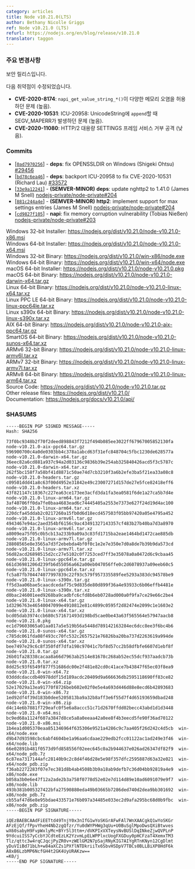 ```yaml
---
category: articles
title: Node v10.21.0(LTS)
author: Bethany Nicolle Griggs
ref: Node v10.21.0 (LTS)
refurl: https://nodejs.org/en/blog/release/v10.21.0
translator: taggon
---
```


<!--
### Notable changes

This is a security release.

Vulnerabilities fixed:

* **CVE-2020-8174**: napi_get_value_string_*() allows various kinds of memory corruption (High).
* **CVE-2020-10531**: ICU-20958 Prevent SEGV_MAPERR in append (High).
* **CVE-2020-11080**: HTTP/2 Large Settings Frame DoS (Low).
-->
### 주요 변경사항

보안 릴리스입니다.

다음 취약점이 수정되었습니다.
* **CVE-2020-8174**: `napi_get_value_string_*()`이 다양한 메모리 오염을 허용하던 문제 (높음).
* **CVE-2020-10531**: ICU-20958: UnicodeString에 `append`할 때 SEGV_MAPERR가 발생하던 문제 (높음).
* **CVE-2020-11080**: HTTP/2 대용량 SETTINGS 프레임 서비스 거부 공격 (낮음).

### Commits

* [[`0ad7970256`](https://github.com/nodejs/node/commit/0ad7970256)] - **deps**: fix OPENSSLDIR on Windows (Shigeki Ohtsu) [#29456](https://github.com/nodejs/node/pull/29456)
* [[`bd78c6ea46`](https://github.com/nodejs/node/commit/bd78c6ea46)] - **deps**: backport ICU-20958 to fix CVE-2020-10531 (Richard Lau) [#33572](https://github.com/nodejs/node/pull/33572)
* [[`33e9a12241`](https://github.com/nodejs/node/commit/33e9a12241)] - **(SEMVER-MINOR)** **deps**: update nghttp2 to 1.41.0 (James M Snell) [nodejs-private/node-private#204](https://github.com/nodejs-private/node-private/pull/204)
* [[`881c244a4e`](https://github.com/nodejs/node/commit/881c244a4e)] - **(SEMVER-MINOR)** **http2**: implement support for max settings entries (James M Snell) [nodejs-private/node-private#204](https://github.com/nodejs-private/node-private/pull/204)
* [[`cd9827f105`](https://github.com/nodejs/node/commit/cd9827f105)] - **napi**: fix memory corruption vulnerability (Tobias Nießen) [nodejs-private/node-private#203](https://github.com/nodejs-private/node-private/pull/203)

Windows 32-bit Installer: https://nodejs.org/dist/v10.21.0/node-v10.21.0-x86.msi<br>
Windows 64-bit Installer: https://nodejs.org/dist/v10.21.0/node-v10.21.0-x64.msi<br>
Windows 32-bit Binary: https://nodejs.org/dist/v10.21.0/win-x86/node.exe<br>
Windows 64-bit Binary: https://nodejs.org/dist/v10.21.0/win-x64/node.exe<br>
macOS 64-bit Installer: https://nodejs.org/dist/v10.21.0/node-v10.21.0.pkg<br>
macOS 64-bit Binary: https://nodejs.org/dist/v10.21.0/node-v10.21.0-darwin-x64.tar.gz<br>
Linux 64-bit Binary: https://nodejs.org/dist/v10.21.0/node-v10.21.0-linux-x64.tar.xz<br>
Linux PPC LE 64-bit Binary: https://nodejs.org/dist/v10.21.0/node-v10.21.0-linux-ppc64le.tar.xz<br>
Linux s390x 64-bit Binary: https://nodejs.org/dist/v10.21.0/node-v10.21.0-linux-s390x.tar.xz<br>
AIX 64-bit Binary: https://nodejs.org/dist/v10.21.0/node-v10.21.0-aix-ppc64.tar.gz<br>
SmartOS 64-bit Binary: https://nodejs.org/dist/v10.21.0/node-v10.21.0-sunos-x64.tar.xz<br>
ARMv6 32-bit Binary: https://nodejs.org/dist/v10.21.0/node-v10.21.0-linux-armv6l.tar.xz<br>
ARMv7 32-bit Binary: https://nodejs.org/dist/v10.21.0/node-v10.21.0-linux-armv7l.tar.xz<br>
ARMv8 64-bit Binary: https://nodejs.org/dist/v10.21.0/node-v10.21.0-linux-arm64.tar.xz<br>
Source Code: https://nodejs.org/dist/v10.21.0/node-v10.21.0.tar.gz<br>
Other release files: https://nodejs.org/dist/v10.21.0/<br>
Documentation: https://nodejs.org/docs/v10.21.0/api/

### SHASUMS

```
-----BEGIN PGP SIGNED MESSAGE-----
Hash: SHA256

73f0bc9348b2f70f2deed898843f7212f494b085ee3022ff67967005852130fa  node-v10.21.0-aix-ppc64.tar.gz
596900700c4a0de0303bb4c378a1abcd63f31efc848704c5fbc1230de628577a  node-v10.21.0-darwin-x64.tar.gz
36eec82a6cd881a937c94a2d03136c9836b39e254ab325840426acd5f3c5787c  node-v10.21.0-darwin-x64.tar.xz
262f5bc158f7a58bf41d8871c50ae74d7cb3210f3a6b2efe3ba5f21ea33a08c8  node-v10.21.0-headers.tar.gz
c09501ddd41a8c63f00d4952e31842e49c23007271d157de27e5fce82418eff6  node-v10.21.0-headers.tar.xz
43f821147c18367c227ea63ce173ee3acfd3da1fa3ea0581f6de1a27ca5b7d4e  node-v10.21.0-linux-arm64.tar.gz
3af40706ff0da7fe0baa4683ead6c74445405a2553e7373e627f24d19d4ac100  node-v10.21.0-linux-arm64.tar.xz
220dcfa45ddab2c0217260a15fb0d6d18ecd457503f05bb97420a05e4795a452  node-v10.21.0-linux-armv6l.tar.gz
4943467e94ac2aed354bf6156c9ac43491327143357cf483b27b40ba7d3a8970  node-v10.21.0-linux-armv6l.tar.xz
a8009ea75f05c0b5cb13a233b9a09a3c83fd1715ba2eae1464bd1472cae885db  node-v10.21.0-linux-armv7l.tar.gz
28808565e8e3565a7d3f2ebebda4bf0f0c1e2e7e350e7d0a8de7b39b9da573cd  node-v10.21.0-linux-armv7l.tar.xz
56d82acd26898515d2cc27e5102c0f7253ced7ff3e35078a0a0472d6c9cbaa45  node-v10.21.0-linux-ppc64le.tar.gz
661d36981206d239fb6d55056a662a00eb047056ffe0c2d6078937a09eeb60c5  node-v10.21.0-linux-ppc64le.tar.xz
fc5a87fb704474077997839c22f93c579f957335589fee5293a383dc94578be9  node-v10.21.0-linux-s390x.tar.gz
ff5d3aa06bae5caacdcedaf75c9d835de80d899f36a4e93933c6b06effb4481e  node-v10.21.0-linux-s390x.tar.xz
d0bac246001eed9268ba9cadbfc6cfd8b6eb0728ad000a0f9fa7ce29e66c2be4  node-v10.21.0-linux-x64.tar.gz
1d3296763e46540047099e4910812e81c4899c0595f2d82474e2099c1e1603e2  node-v10.21.0-linux-x64.tar.xz
bcd05dab3974ccb680c571671493d198bd5cae0be43a63f565564e57947aacb8  node-v10.21.0.pkg
ec1d79603065a01aa017a5e519b56a5448d789142163284ec6dcc8ee3f6bc4b6  node-v10.21.0-sunos-x64.tar.gz
c785dc061fda08f493cc70fc532c2657521e76826ba20ba737d2263619a994de  node-v10.21.0-sunos-x64.tar.xz
bee7497e29c6c8f350fdf7dfa198c97041c7bf8d57cc2b58dfbfe6607d1ebf8f  node-v10.21.0.tar.gz
26b01fa28338cacaa8a66d7963ab2514e81678c268ab52ec55dcf937aadcb73b  node-v10.21.0.tar.xz
8dd25c93f6549f877f51686dc00e2f481e82cd0c41ace7b43847f65ec03f8ea9  node-v10.21.0-win-x64.7z
03dddcdaccdb40978ddf15d189acdc20409d9a666636db2595118690ff83ce82  node-v10.21.0-win-x64.zip
52e17029a13ea91770f8726beb602e02f0e5e4a693d446d88e8ecd6b42893683  node-v10.21.0-win-x86.7z
1ed92df4f39d183b0dee5205813ba9a32b8aff3e6f55d7f4d65193659dbad248  node-v10.21.0-win-x86.zip
d4c14e6b7881f729eafc0f5e6a8accc51c71d2670ffdd02becc43abd1d1d3448  node-v10.21.0-x64.msi
bc9ed68a1124f607a3847d8ce5a8a0eeaa42a0ee8f4b3eecd5fe90f36ad70122  node-v10.21.0-x86.msi
1b4ea1d005370eaa851346964f635306e9521a4286c9c7aa405f26d242c4d5cb  win-x64/node.exe
d9b47d93598cbc6abf4604be1a96aa6cdaae229edb2fcc01122ac1ad249e3f46  win-x64/node.lib
66e02891b481f0573d9fd858556f02eec645c0a2b944637e026ad26347df82f9  win-x64/node_pdb.7z
6c87ea7317144afc28140b9c2c8d4f46d28e5e98f357dfc2595887d63a32e021  win-x64/node_pdb.zip
f36ab2272283f07e7ec381d8b4ab4508b3b9a18ab9defb7c36d04bb92819a4e9  win-x86/node.exe
b058a3b0e6e47f12a2ade2b3a758f0778d52e02e7d114d89e10ad6091079e9f7  win-x86/node.lib
493b381b005327422bfa27590880eda49b03665b7286ded740d2dea9bb301692  win-x86/node_pdb.7z
cb55af47d6e8e95bdae433571e76b097a34485e033ec2d9afa295bc68d0b9fbc  win-x86/node_pdb.zip
-----BEGIN PGP SIGNATURE-----

iQEzBAEBCAAdFiEETtd49TnjY0x3nIfG1wYoSKGrAFwFAl7WnXAACgkQ1wYoSKGr
AFzEjQf/fPpvYheH4Nb2zgQfzr/Yu0dWYPHWg3qUu+U0BuSglMpoDwsQXiBtwves
wX60sabyH9FvpWxlyMc+BYr5l3ttm+/dVKPIxVXTeysNvBUSlDqINkeZjwQVPLnP
9YdcuiISS7yCcbYJCdteEzLK2YzvmLpELWPPlxcUogFXGDuy0pHCFzaT4XemxTM3
Tlz/qttc3w4rqCJqcjPyZR0v+zWElGM2N7pSajRNyKIG7AIYgRTnKNyn12CgDlmt
yDuVIiBd71bLh+w84aXCZs1PXflNTDkriiTx6SbvHSDpV7TBCs0BLLBiXP8HdF6k
A8xB6LzbMP6NcfGH4t2GK4UyURAKzw==
=K0/j
-----END PGP SIGNATURE-----

```
